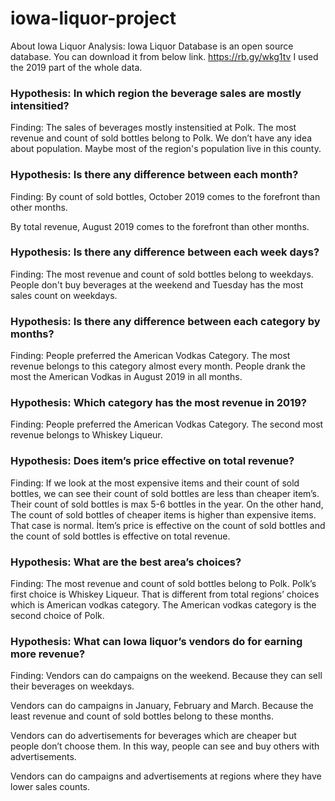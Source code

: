 # iowa-liquor-project

About Iowa Liquor Analysis: 
Iowa Liquor Database is an open source database. You can download it from below link.
https://rb.gy/wkg1tv 
I used the 2019 part of the whole data. 

### Hypothesis: In which region the beverage sales are mostly intensitied? 
Finding: The sales of beverages mostly instensitied at Polk. The most revenue and count of sold bottles belong to Polk. We don’t have any idea about population. Maybe most of the region's population live in this county. 


### Hypothesis: Is there any difference between each month? 
Finding: 
By count of sold bottles, October 2019 comes to the forefront than other months. 

By total revenue, August 2019 comes to the forefront than other months. 


### Hypothesis: Is there any difference between each week days? 
Finding: The most revenue and  count of sold bottles belong to weekdays. People don't buy beverages at the weekend  and Tuesday has the most sales count on weekdays. 


### Hypothesis: Is there any difference between each category by months? 
Finding: People preferred the American Vodkas Category. The most revenue belongs to this category almost every month. People drank the most the American Vodkas in August 2019 in all months. 


### Hypothesis: Which category has the most revenue in 2019?  
Finding: People preferred the American Vodkas Category. The second most revenue belongs to Whiskey Liqueur. 


### Hypothesis: Does item’s price effective on total revenue? 
Finding: If we look at the most expensive items and their count of sold bottles, we can see their count of sold bottles are less than cheaper item’s. Their count of sold bottles is max 5-6 bottles in the year. On the other hand, The count of sold bottles of cheaper items is higher than expensive items. That case is normal. İtem’s price is effective on the count of sold bottles and the count of sold bottles is effective on total revenue. 


### Hypothesis: What are the best area’s choices?
Finding: The most revenue and count of sold bottles belong to Polk. Polk’s first choice is Whiskey Liqueur. That is different from total regions’ choices which is American vodkas category. The American vodkas category is the second choice of Polk. 


### Hypothesis: What can Iowa liquor’s vendors do for earning more revenue? 
Finding: 
Vendors can do campaigns on the weekend. Because they can sell their beverages on weekdays. 

Vendors can do campaigns in January, February and March. Because the least revenue and count of sold bottles belong to these months. 

Vendors can do advertisements for beverages which are cheaper but people don’t choose them.  In this way, people can see and buy others with advertisements. 

Vendors can do campaigns and advertisements at regions where they have lower sales counts.  
